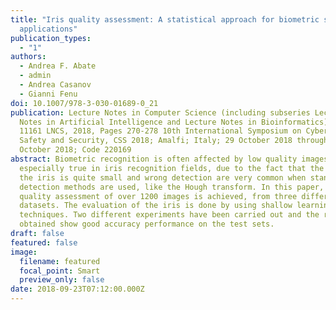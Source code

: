 ```yaml
---
title: "Iris quality assessment: A statistical approach for biometric security
  applications"
publication_types:
  - "1"
authors:
  - Andrea F. Abate
  - admin
  - Andrea Casanov
  - Gianni Fenu
doi: 10.1007/978-3-030-01689-0_21
publication: Lecture Notes in Computer Science (including subseries Lecture
  Notes in Artificial Intelligence and Lecture Notes in Bioinformatics) Volume
  11161 LNCS, 2018, Pages 270-278 10th International Symposium on Cyberspace
  Safety and Security, CSS 2018; Amalfi; Italy; 29 October 2018 through 31
  October 2018; Code 220169
abstract: Biometric recognition is often affected by low quality images. This is
  especially true in iris recognition fields, due to the fact that the area of
  the iris is quite small and wrong detection are very common when standard iris
  detection methods are used, like the Hough transform. In this paper, the iris
  quality assessment of over 1200 images is achieved, from three different
  datasets. The evaluation of the iris is done by using shallow learning
  techniques. Two different experiments have been carried out and the results
  obtained show good accuracy performance on the test sets.
draft: false
featured: false
image:
  filename: featured
  focal_point: Smart
  preview_only: false
date: 2018-09-23T07:12:00.000Z
---
```

